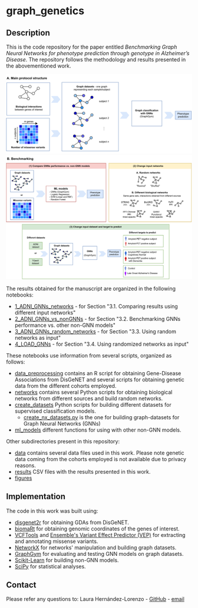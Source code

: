 # graph_genetics
<div id="top"></div>

## Description

This is the code repository for the paper entitled *Benchmarking Graph Neural Networks for phenotype prediction through genotype in Alzheimer’s Disease*. The repository follows the methodology and results presented in the abovementioned work. 

![Image](figures/figure1a.png)
![Image](figures/figure1b.png)

The results obtained for the manuscript are organized in the following notebooks:

* [1_ADNI_GNNs_networks](1_ADNI_GNNs_networks.ipynb) - for Section "3.1. Comparing results using different input networks"
* [2_ADNI_GNNs_vs_nonGNNs](2_ADNI_GNNs_vs_nonGNNs.ipynb)  - for Section "3.2. Benchmarking GNNs performance vs. other non-GNN models"
* [3_ADNI_GNNs_random_networks](3_ADNI_GNNs_random_networks.ipynb)  - for Section "3.3. Using random networks as input"
* [4_LOAD_GNNs](4_LOAD_GNNs.ipynb)  - for Section "3.4. Using randomized networks as input"


These notebooks use information from several scripts, organized as follows:

* [data_preprocessing](data_preprocessing) contains an R script for obtaining Gene-Disease Associations from DisGeNET and several scripts for obtaining genetic data from the different cohorts employed.
* [networks](networks) contains several Python scripts for obtaining biological networks from different sources and build random networks.
* [create_datasets](create_datasets) Python scripts for building different datasets for supervised classification models.
  * [create_nx_datasets.py](create_datasets/create_nx_datasets.py) is the one for building graph-datasets for Graph Neural Networks (GNNs)
* [ml_models](ml_models) different functions for using with other non-GNN models.

Other subdirectories present in this repository:

* [data](data) contains several data files used in this work. Please note genetic data coming from the cohorts employed is not available due to privacy reasons.
* [results](results) CSV files with the results presented in this work.
* [figures](figures)

## Implementation

The code in this work was built using:

* [disgenet2r](https://www.disgenet.org/disgenet2r) for obtaining GDAs from DisGeNET.
* [biomaRt](https://bioconductor.org/packages/release/bioc/html/biomaRt.html) for obtaining genomic coordinates of the genes of interest.
* [VCFTools](http://vcftools.sourceforge.net/) and [Ensemble's Variant Effect Predictor (VEP)](https://www.ensembl.org/info/docs/tools/vep/index.html) for extracting and annotating missense variants.
* [NetworkX](https://networkx.org/) for networks' manipulation and building graph datasets.
* [GraphGym](https://github.com/snap-stanford/GraphGym) for evaluating and testing GNN models on graph datasets.
* [Scikit-Learn](https://scikit-learn.org/stable/) for building non-GNN models.
* [SciPy](https://scipy.org/) for statistical analyses.

## Contact
Please refer any questions to:
Laura Hernández-Lorenzo - [GitHub](https://github.com/laurahdezlorenzo) - [email](laurahl@ucm.es)
